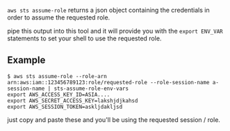 `aws sts assume-role` returns a json object containing the credentials in order to assume the requested role.

pipe this output into this tool and it will provide you with the `export ENV_VAR` statements to set your shell to use the requested role.

## Example

```
$ aws sts assume-role --role-arn arn:aws:iam::123456789123:role/requested-role --role-session-name a-session-name | sts-assume-role-env-vars
export AWS_ACCESS_KEY_ID=ASIA....
export AWS_SECRET_ACCESS_KEY=lakshjdjkahsd
export AWS_SESSION_TOKEN=askljdakljsd
```

just copy and paste these and you'll be using the requested session / role.


